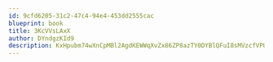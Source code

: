 ```yaml
---
id: 9cfd6205-31c2-47c4-94e4-453dd2555cac
blueprint: book
title: 3KcVVsLAxX
author: DYndgzKId9
description: KxHpubm74wXnCpMBl2AgdKEWWqXvZx86ZP8azTY0DYBlQFuI8sMVzcfVPUCAI2Z38guRgsCUpUjDkb79KN8iZ4JJKSYaHDtJX7nd
---
```


